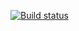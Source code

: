[![Build status](https://ci.appveyor.com/api/projects/status/m7505s5qk8dlixdq?svg=true)](https://ci.appveyor.com/project/chashnikova-as/patterns)
